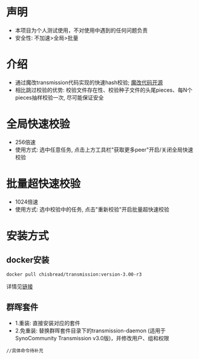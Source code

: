 # 声明
- 本项目为个人测试使用，不对使用中遇到的任何问题负责
- 安全性: 不加速>全局>批量
# 介绍
- 通过魔改transmission代码实现的快速hash校验; [魔改代码开源](https://github.com/ChisBread/transmission_pt_edition)
- 相比跳过校验的优势: 校验文件存在性、校验种子文件的头尾pieces、每N个pieces抽样校验一次, 尽可能保证安全
# 全局快速校验
- 256倍速
- 使用方式: 选中任意任务, 点击上方工具栏"获取更多peer"开启/关闭全局快速校验
# 批量超快速校验
- 1024倍速
- 使用方式: 选中校验中的任务, 点击"重新校验"开启批量超快速校验
# 安装方式
## docker安装
```
docker pull chisbread/transmission:version-3.00-r3
```
详情见[链接](https://hub.docker.com/repository/docker/chisbread/transmission)
## 群晖套件
- 1.重装: 直接安装对应的套件
- 2.免重装: 替换群晖套件目录下的transmission-daemon (适用于SynoCommunity Transmission v3.0版)，并修改用户、组和权限
```
//具体命令待补充
```
